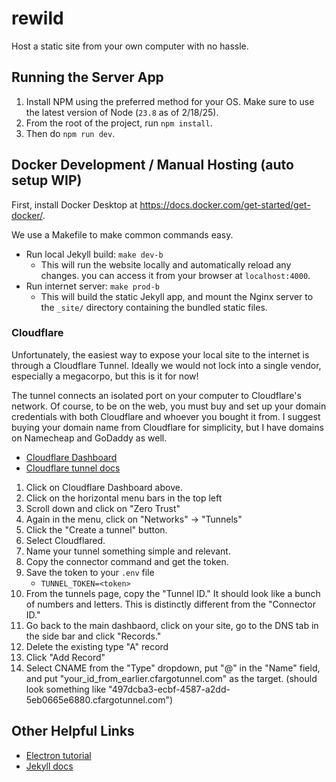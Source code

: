# rewild

Host a static site from your own computer with no hassle.

## Running the Server App

1. Install NPM using the preferred method for your OS. Make sure to use the latest version of Node (`23.8` as of 2/18/25).
1. From the root of the project, run `npm install`.
1. Then do `npm run dev`. 

## Docker Development / Manual Hosting (auto setup WIP)

First, install Docker Desktop at https://docs.docker.com/get-started/get-docker/.

We use a Makefile to make common commands easy. 
- Run local Jekyll build: `make dev-b`
    - This will run the website locally and automatically reload any changes. you can access it from your browser at `localhost:4000`.
- Run internet server: `make prod-b`
    - This will build the static Jekyll app, and mount the Nginx server to the `_site/` directory containing the bundled static files.
 
### Cloudflare
Unfortunately, the easiest way to expose your local site to the internet is through a Cloudflare Tunnel.
Ideally we would not lock into a single vendor, especially a megacorpo, but this is it for now!

The tunnel connects an isolated port on your computer to Cloudflare's network. 
Of course, to be on the web, you must buy and set up your domain credentials with both Cloudflare and whoever you bought it from. 
I suggest buying your domain name from Cloudflare for simplicity, but I have domains on Namecheap and GoDaddy as well.
- [Cloudflare Dashboard](https://one.dash.cloudflare.com/)
- [Cloudflare tunnel docs](https://developers.cloudflare.com/cloudflare-one/connections/connect-networks/get-started/create-remote-tunnel/)

1. Click on Cloudflare Dashboard above.
2. Click on the horizontal menu bars in the top left
3. Scroll down and click on "Zero Trust"
4. Again in the menu, click on "Networks" -> "Tunnels"
5. Click the "Create a tunnel" button.
6. Select Cloudflared.
7. Name your tunnel something simple and relevant.
8. Copy the connector command and get the token.
9. Save the token to your `.env` file 
    - `TUNNEL_TOKEN=<token>`
10. From the tunnels page, copy the "Tunnel ID." It should look like a bunch of numbers and letters. This is distinctly different from the "Connector ID."
11. Go back to the main dashbaord, click on your site, go to the DNS tab in the side bar and click "Records."
12. Delete the existing type "A" record
13. Click "Add Record"
14. Select CNAME from the "Type" dropdown, put "@" in the "Name" field, and put "your_id_from_earlier.cfargotunnel.com" as the target. (should look something like "497dcba3-ecbf-4587-a2dd-5eb0665e6880.cfargotunnel.com")


## Other Helpful Links
- [Electron tutorial](https://www.electronjs.org/docs/latest/tutorial/tutorial-prerequisites)
- [Jekyll docs](https://jekyllrb.com/docs/)
